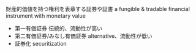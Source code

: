 財産的価値を持つ権利を表章する証券や証書
a fungible & tradable financial instrument with monetary value
- 第一有価証券
    伝統的、流動性が高い
- 第二有価証券/みなし有価証券
    alternative、流動性が低い
- 証券化 securitization